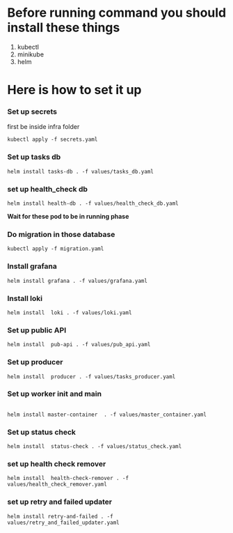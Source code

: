 # Before running command you should install these things
1. kubectl
2. minikube
3. helm

# Here is how to set it up

### Set up secrets

first be inside infra folder

```
kubectl apply -f secrets.yaml 
```

### Set up tasks db

```
helm install tasks-db . -f values/tasks_db.yaml
```

### set up health_check db

```
helm install health-db . -f values/health_check_db.yaml
```

**Wait for these pod to be in running phase**
### Do migration in those database

```
kubectl apply -f migration.yaml 
```
### Install grafana 

```
helm install grafana . -f values/grafana.yaml
```   

### Install loki

```
helm install  loki . -f values/loki.yaml
```

### Set up public API
 
```
helm install  pub-api . -f values/pub_api.yaml
```

### Set up producer 

```
helm install  producer . -f values/tasks_producer.yaml
```

### Set up worker init and main 

```

helm install master-container  . -f values/master_container.yaml
```

### Set up status check 

```
helm install  status-check . -f values/status_check.yaml
```

### set up health check remover
```
helm install  health-check-remover . -f values/health_check_remover.yaml
```

### set up retry and failed updater
```
helm install retry-and-failed . -f values/retry_and_failed_updater.yaml
```


